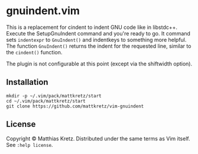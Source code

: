 # gnuindent.vim

This is a replacement for cindent to indent GNU code like in libstdc++. Execute 
the SetupGnuIndent command and you're ready to go. It command sets `indentexpr` 
to `GnuIndent()` and indentkeys to something more helpful. The function 
`GnuIndent()` returns the indent for the requested line, similar to the 
`cindent()` function.

The plugin is not configurable at this point (except via the shiftwidth 
option).

## Installation

    mkdir -p ~/.vim/pack/mattkretz/start
    cd ~/.vim/pack/mattkretz/start
    git clone https://github.com/mattkretz/vim-gnuindent

## License

Copyright © Matthias Kretz.  Distributed under the same terms as Vim itself.
See `:help license`.
